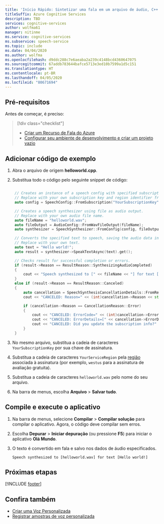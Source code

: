 ```yaml
---
title: 'Início Rápido: Sintetizar uma fala em um arquivo de áudio, C++ (Windows) – Serviço de Fala'
titleSuffix: Azure Cognitive Services
description: TBD
services: cognitive-services
author: wolfma61
manager: nitinme
ms.service: cognitive-services
ms.subservice: speech-service
ms.topic: include
ms.date: 04/04/2020
ms.author: wolfma
ms.openlocfilehash: d9ddc288c7e6aeaba2a239c4148bcd4360647075
ms.sourcegitcommit: 67addb783644bafce5713e3ed10b7599a1d5c151
ms.translationtype: HT
ms.contentlocale: pt-BR
ms.lasthandoff: 04/05/2020
ms.locfileid: "80671694"
---
```

## <a name="prerequisites"></a>Pré-requisitos

Antes de começar, é preciso:

> [!div class="checklist"]
> * [Criar um Recurso de Fala do Azure](../../../../get-started.md)
> * [Configurar seu ambiente de desenvolvimento e criar um projeto vazio](../../../../quickstarts/setup-platform.md?tabs=windows&pivots=programming-language-cpp)

## <a name="add-sample-code"></a>Adicionar código de exemplo

1. Abra o arquivo de origem **helloworld.cpp**.

1. Substitua todo o código pelo seguinte snippet de código:

   ```C++

    // Creates an instance of a speech config with specified subscription key and service region.
    // Replace with your own subscription key and region identifier from here: https://aka.ms/speech/sdkregion
    auto config = SpeechConfig::FromSubscription("YourSubscriptionKey", "YourServiceRegion");

    // Creates a speech synthesizer using file as audio output.
    // Replace with your own audio file name.
    auto fileName = "helloworld.wav";
    auto fileOutput = AudioConfig::FromWavFileOutput(fileName);
    auto synthesizer = SpeechSynthesizer::FromConfig(config, fileOutput);

    // Converts the specified text to speech, saving the audio data in the file specified above.
    // Replace with your own text.
    auto text = "Hello world!";
    auto result = synthesizer->SpeakTextAsync(text).get();

    // Checks result for successful completion or errors.
    if (result->Reason == ResultReason::SynthesizingAudioCompleted)
    {
        cout << "Speech synthesized to [" << fileName << "] for text [" << text << "]" << std::endl;
    }
    else if (result->Reason == ResultReason::Canceled)
    {
        auto cancellation = SpeechSynthesisCancellationDetails::FromResult(result);
        cout << "CANCELED: Reason=" << (int)cancellation->Reason << std::endl;

        if (cancellation->Reason == CancellationReason::Error)
        {
            cout << "CANCELED: ErrorCode=" << (int)cancellation->ErrorCode << std::endl;
            cout << "CANCELED: ErrorDetails=[" << cancellation->ErrorDetails << "]" << std::endl;
            cout << "CANCELED: Did you update the subscription info?" << std::endl;
        }
    }

   ```

1. No mesmo arquivo, substitua a cadeia de caracteres `YourSubscriptionKey` por sua chave de assinatura.

1. Substitua a cadeia de caracteres `YourServiceRegion` pela [região](~/articles/cognitive-services/Speech-Service/regions.md) associada à assinatura (por exemplo, `westus` para a assinatura de avaliação gratuita).

1. Substitua a cadeia de caracteres `helloworld.wav` pelo nome do seu arquivo.

1. Na barra de menus, escolha **Arquivo** > **Salvar tudo**.

## <a name="build-and-run-the-application"></a>Compile e execute o aplicativo

1. Na barra de menus, selecione **Compilar** > **Compilar solução** para compilar o aplicativo. Agora, o código deve compilar sem erros.

1. Escolha **Depurar** > **Iniciar depuração** (ou pressione **F5**) para iniciar o aplicativo **Olá Mundo**.

1. O texto é convertido em fala e salvo nos dados de áudio especificados.

   ```text
   Speech synthesized to [helloworld.wav] for text [Hello world!]
   ```

## <a name="next-steps"></a>Próximas etapas

[!INCLUDE [footer](./footer.md)]

## <a name="see-also"></a>Confira também

- [Criar uma Voz Personalizada](~/articles/cognitive-services/Speech-Service/how-to-custom-voice-create-voice.md)
- [Registrar amostras de voz personalizada](~/articles/cognitive-services/Speech-Service/record-custom-voice-samples.md)
